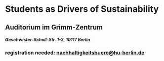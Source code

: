 # Students as Drivers of Sustainability  
## Auditorium im Grimm-Zentrum
##### Geschwister-Scholl-Str. 1-3, 10117 Berlin

### registration needed: nachhaltigkeitsbuero@hu-berlin.de
